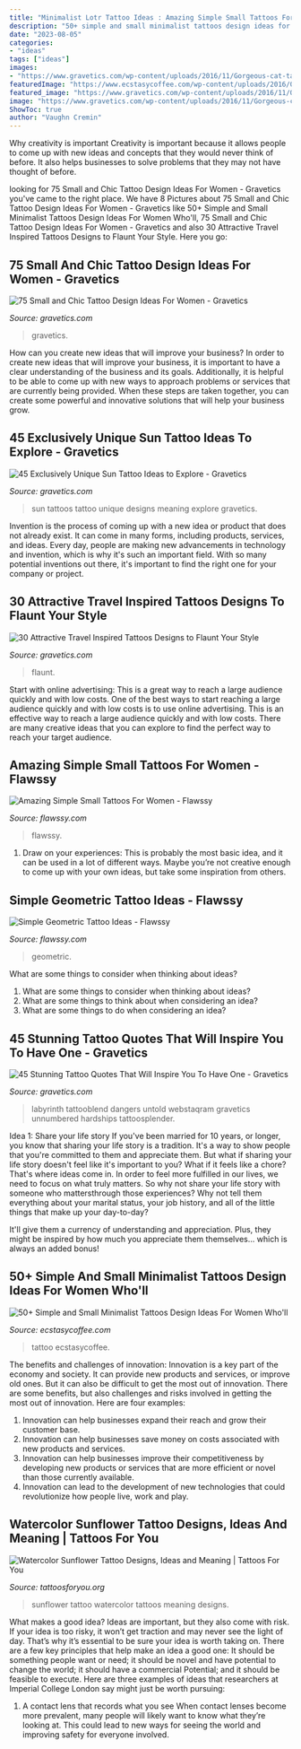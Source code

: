 ```yaml
---
title: "Minimalist Lotr Tattoo Ideas : Amazing Simple Small Tattoos For Women"
description: "50+ simple and small minimalist tattoos design ideas for women who&#039;ll"
date: "2023-08-05"
categories:
- "ideas"
tags: ["ideas"]
images:
- "https://www.gravetics.com/wp-content/uploads/2016/11/Gorgeous-cat-tattoo-for-foot.jpg"
featuredImage: "https://www.ecstasycoffee.com/wp-content/uploads/2016/09/minimalist-sunset.jpg"
featured_image: "https://www.gravetics.com/wp-content/uploads/2016/11/Quote-Tattoos12.jpg"
image: "https://www.gravetics.com/wp-content/uploads/2016/11/Gorgeous-cat-tattoo-for-foot.jpg"
ShowToc: true
author: "Vaughn Cremin"
---
```



Why creativity is important
Creativity is important because it allows people to come up with new ideas and concepts that they would never think of before. It also helps businesses to solve problems that they may not have thought of before.

	

		
looking for 75 Small and Chic Tattoo Design Ideas For Women - Gravetics you've came to the right place. We have 8 Pictures about 75 Small and Chic Tattoo Design Ideas For Women - Gravetics like 50+ Simple and Small Minimalist Tattoos Design Ideas For Women Who&#039;ll, 75 Small and Chic Tattoo Design Ideas For Women - Gravetics and also 30 Attractive Travel Inspired Tattoos Designs to Flaunt Your Style. Here you go:
		
    
## 75 Small And Chic Tattoo Design Ideas For Women - Gravetics

<img loading=lazy src="https://www.gravetics.com/wp-content/uploads/2016/11/Gorgeous-cat-tattoo-for-foot.jpg" onerror="this.onerror=null;this.src='https://tse2.mm.bing.net/th?id=OIP.uUCs5CnPP0Zfiyz52DYxyAHaD4&amp;pid=15.1';" alt="75 Small and Chic Tattoo Design Ideas For Women - Gravetics">

_Source: gravetics.com_

>gravetics. 

	

How can you create new ideas that will improve your business?
In order to create new ideas that will improve your business, it is important to have a clear understanding of the business and its goals. Additionally, it is helpful to be able to come up with new ways to approach problems or services that are currently being provided. When these steps are taken together, you can create some powerful and innovative solutions that will help your business grow.

    
## 45 Exclusively Unique Sun Tattoo Ideas To Explore - Gravetics

<img loading=lazy src="http://www.gravetics.com/wp-content/uploads/2017/05/minimaltattoo-smalltattoo-handpoked-suntattoo-handpokers.jpg" onerror="this.onerror=null;this.src='https://tse2.mm.bing.net/th?id=OIP.lrsOAcqeY9XXjwGOo5rs-AHaHa&amp;pid=15.1';" alt="45 Exclusively Unique Sun Tattoo Ideas to Explore - Gravetics">

_Source: gravetics.com_

>sun tattoos tattoo unique designs meaning explore gravetics. 

	

Invention is the process of coming up with a new idea or product that does not already exist. It can come in many forms, including products, services, and ideas. Every day, people are making new advancements in technology and invention, which is why it's such an important field. With so many potential inventions out there, it's important to find the right one for your company or project.

    
## 30 Attractive Travel Inspired Tattoos Designs To Flaunt Your Style

<img loading=lazy src="https://www.gravetics.com/wp-content/uploads/2017/05/tatted-traveltattoos.jpg" onerror="this.onerror=null;this.src='https://tse1.mm.bing.net/th?id=OIP.TLvfx27Hzxfrmx7asyEDDQHaHa&amp;pid=15.1';" alt="30 Attractive Travel Inspired Tattoos Designs to Flaunt Your Style">

_Source: gravetics.com_

>flaunt. 

	

Start with online advertising: This is a great way to reach a large audience quickly and with low costs.
One of the best ways to start reaching a large audience quickly and with low costs is to use online advertising. This is an effective way to reach a large audience quickly and with low costs. There are many creative ideas that you can explore to find the perfect way to reach your target audience.

    
## Amazing Simple Small Tattoos For Women - Flawssy

<img loading=lazy src="http://flawssy.com/wp-content/uploads/2016/06/Bird-Tattoo-On-Neck.jpg" onerror="this.onerror=null;this.src='https://tse2.mm.bing.net/th?id=OIP.q1hRt-QXoPE_PP6gPvdRswHaLG&amp;pid=15.1';" alt="Amazing Simple Small Tattoos For Women - Flawssy">

_Source: flawssy.com_

>flawssy. 

	

1. Draw on your experiences: This is probably the most basic idea, and it can be used in a lot of different ways. Maybe you’re not creative enough to come up with your own ideas, but take some inspiration from others.

    
## Simple Geometric Tattoo Ideas - Flawssy

<img loading=lazy src="https://www.flawssy.com/wp-content/uploads/2016/12/Geometric-Full-Sleeve-Tattoo-4.png" onerror="this.onerror=null;this.src='https://tse2.mm.bing.net/th?id=OIP.Jp8WSNy4NP5t_edkpJ-OSQHaJX&amp;pid=15.1';" alt="Simple Geometric Tattoo Ideas - Flawssy">

_Source: flawssy.com_

>geometric. 

	

What are some things to consider when thinking about ideas?
1. What are some things to consider when thinking about ideas?
2. What are some things to think about when considering an idea?
3. What are some things to do when considering an idea?

    
## 45 Stunning Tattoo Quotes That Will Inspire You To Have One - Gravetics

<img loading=lazy src="https://www.gravetics.com/wp-content/uploads/2016/11/Quote-Tattoos12.jpg" onerror="this.onerror=null;this.src='https://tse3.mm.bing.net/th?id=OIP.7o-VzzTNMV0LRtcAdcxEvgHaHP&amp;pid=15.1';" alt="45 Stunning Tattoo Quotes That Will Inspire You To Have One - Gravetics">

_Source: gravetics.com_

>labyrinth tattooblend dangers untold webstaqram gravetics unnumbered hardships tattoosplender. 

	

Idea 1: Share your life story
If you've been married for 10 years, or longer, you know that sharing your life story is a tradition. It's a way to show people that you're committed to them and appreciate them. But what if sharing your life story doesn't feel like it's important to you? What if it feels like a chore?
That's where ideas come in. In order to feel more fulfilled in our lives, we need to focus on what truly matters. So why not share your life story with someone who mattersthrough those experiences? Why not tell them everything about your marital status, your job history, and all of the little things that make up your day-to-day?

It'll give them a currency of understanding and appreciation. Plus, they might be inspired by how much you appreciate them themselves... which is always an added bonus!

    
## 50+ Simple And Small Minimalist Tattoos Design Ideas For Women Who&#039;ll

<img loading=lazy src="https://www.ecstasycoffee.com/wp-content/uploads/2016/09/minimalist-sunset.jpg" onerror="this.onerror=null;this.src='https://tse4.mm.bing.net/th?id=OIP.ptfgz9r7NUbAh0QsnI5bDQHaHa&amp;pid=15.1';" alt="50+ Simple and Small Minimalist Tattoos Design Ideas For Women Who&#039;ll">

_Source: ecstasycoffee.com_

>tattoo ecstasycoffee. 

	

The benefits and challenges of innovation:
Innovation is a key part of the economy and society. It can provide new products and services, or improve old ones. But it can also be difficult to get the most out of innovation. There are some benefits, but also challenges and risks involved in getting the most out of innovation. Here are four examples:
1. Innovation can help businesses expand their reach and grow their customer base.
2. Innovation can help businesses save money on costs associated with new products and services.
3. Innovation can help businesses improve their competitiveness by developing new products or services that are more efficient or novel than those currently available.
4. Innovation can lead to the development of new technologies that could revolutionize how people live, work and play.

    
## Watercolor Sunflower Tattoo Designs, Ideas And Meaning | Tattoos For You

<img loading=lazy src="https://www.tattoosforyou.org/wp-content/uploads/2017/10/Sunflower-Watercolor-Tattoo.jpg" onerror="this.onerror=null;this.src='https://tse4.mm.bing.net/th?id=OIP.7Bj-RKhdWUQXVdfPhfF6fAHaHa&amp;pid=15.1';" alt="Watercolor Sunflower Tattoo Designs, Ideas and Meaning | Tattoos For You">

_Source: tattoosforyou.org_

>sunflower tattoo watercolor tattoos meaning designs. 

	

What makes a good idea?
Ideas are important, but they also come with risk. If your idea is too risky, it won’t get traction and may never see the light of day. That’s why it’s essential to be sure your idea is worth taking on. There are a few key principles that help make an idea a good one: It should be something people want or need; it should be novel and have potential to change the world; it should have a commercial Potential; and it should be feasible to execute. Here are three examples of ideas that researchers at Imperial College London say might just be worth pursuing: 
1. A contact lens that records what you see When contact lenses become more prevalent, many people will likely want to know what they’re looking at. This could lead to new ways for seeing the world and improving safety for everyone involved.

